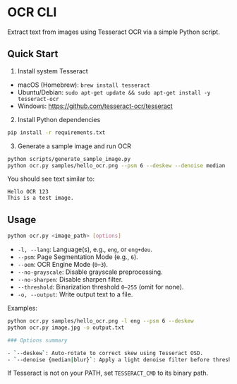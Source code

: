 # OCR CLI

Extract text from images using Tesseract OCR via a simple Python script.

## Quick Start

1) Install system Tesseract

- macOS (Homebrew): `brew install tesseract`
- Ubuntu/Debian: `sudo apt-get update && sudo apt-get install -y tesseract-ocr`
- Windows: https://github.com/tesseract-ocr/tesseract

2) Install Python dependencies

```bash
pip install -r requirements.txt
```

3) Generate a sample image and run OCR

```bash
python scripts/generate_sample_image.py
python ocr.py samples/hello_ocr.png --psm 6 --deskew --denoise median
```

You should see text similar to:

```
Hello OCR 123
This is a test image.
```

## Usage

```bash
python ocr.py <image_path> [options]
```

- `-l, --lang`: Language(s), e.g., `eng`, or `eng+deu`.
- `--psm`: Page Segmentation Mode (e.g., `6`).
- `--oem`: OCR Engine Mode (`0`–`3`).
- `--no-grayscale`: Disable grayscale preprocessing.
- `--no-sharpen`: Disable sharpen filter.
- `--threshold`: Binarization threshold `0–255` (omit for none).
- `-o, --output`: Write output text to a file.

Examples:

```bash
python ocr.py samples/hello_ocr.png -l eng --psm 6 --deskew
python ocr.py image.jpg -o output.txt

### Options summary

- `--deskew`: Auto-rotate to correct skew using Tesseract OSD.
- `--denoise {median|blur}`: Apply a light denoise filter before thresholding.
```

If Tesseract is not on your PATH, set `TESSERACT_CMD` to its binary path.
